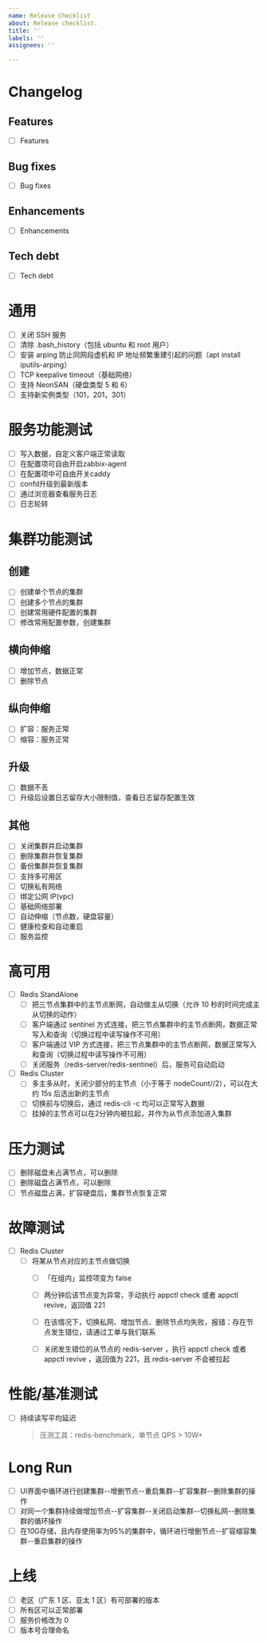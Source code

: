 ```yaml
---
name: Release Checklist
about: Release checklist.
title: ''
labels: ''
assignees: ''

---
```


# Changelog

## Features
- [ ] Features

## Bug fixes
- [ ] Bug fixes

## Enhancements
- [ ] Enhancements

## Tech debt
- [ ] Tech debt

# 通用
- [ ] 关闭 SSH 服务
- [ ] 清除 .bash_history（包括 ubuntu 和 root 用户）
- [ ] 安装 arping 防止同网段虚机和 IP 地址频繁重建引起的问题（apt install iputils-arping）
- [ ] TCP keepalive timeout（基础网络）
- [ ] 支持 NeonSAN（硬盘类型 5 和 6）
- [ ] 支持新实例类型（101，201，301）

# 服务功能测试

- [ ] 写入数据，自定义客户端正常读取
- [ ] 在配置项可自由开启zabbix-agent
- [ ] 在配置项中可自由开关caddy
- [ ] confd升级到最新版本
- [ ] 通过浏览器查看服务日志
- [ ] 日志轮转

# 集群功能测试

## 创建
- [ ] 创建单个节点的集群
- [ ] 创建多个节点的集群
- [ ] 创建常用硬件配置的集群
- [ ] 修改常用配置参数，创建集群

## 横向伸缩
- [ ] 增加节点，数据正常
- [ ] 删除节点

## 纵向伸缩
- [ ] 扩容：服务正常
- [ ] 缩容：服务正常

## 升级
- [ ] 数据不丢
- [ ] 升级后设置日志留存大小限制值，查看日志留存配置生效

## 其他
- [ ] 关闭集群并启动集群
- [ ] 删除集群并恢复集群
- [ ] 备份集群并恢复集群
- [ ] 支持多可用区
- [ ] 切换私有网络
- [ ] 绑定公网 IP(vpc)
- [ ] 基础网络部署
- [ ] 自动伸缩（节点数，硬盘容量）
- [ ] 健康检查和自动重启
- [ ] 服务监控

# 高可用
- [ ] Redis StandAlone
  - [ ] 把三节点集群中的主节点断网，自动做主从切换（允许 10 秒的时间完成主从切换的动作）
  - [ ] 客户端通过 sentinel 方式连接，把三节点集群中的主节点断网，数据正常写入和查询（切换过程中读写操作不可用）
  - [ ] 客户端通过 VIP 方式连接，把三节点集群中的主节点断网，数据正常写入和查询（切换过程中读写操作不可用）
  - [ ] 关闭服务（redis-server/redis-sentinel）后，服务可自动启动
- [ ] Redis Cluster
  - [ ] 多主多从时，关闭少部分的主节点（小于等于 nodeCount//2），可以在大约 15s 后选出新的主节点
  - [ ] 切换前与切换后，通过 redis-cli -c 均可以正常写入数据
  - [ ] 挂掉的主节点可以在2分钟内被拉起，并作为从节点添加进入集群
# 压力测试

- [ ] 删除磁盘未占满节点，可以删除
- [ ] 删除磁盘占满节点，可以删除
- [ ] 节点磁盘占满，扩容硬盘后，集群节点恢复正常

# 故障测试
- [ ] Redis Cluster
  - [ ] 将某从节点对应的主节点做切换
    - [ ] 「在组内」监控项变为 false
    - [ ] 两分钟后该节点变为异常，手动执行 appctl check 或者 appctl revive，返回值 221
    - [ ] 在该情况下，切换私网、增加节点、删除节点均失败，报错：存在节点发生错位，请通过工单与我们联系
    - [ ] 关闭发生错位的从节点的 redis-server ，执行 appctl check  或者 appctl revive ，返回值为 221，且 redis-server 不会被拉起


# 性能/基准测试

- [ ] 持续读写平均延迟
  >  压测工具：redis-benchmark，单节点 QPS > 10W+

# Long Run

- [ ] UI界面中循环进行创建集群--增删节点--重启集群--扩容集群--删除集群的操作
- [ ] 对同一个集群持续做增加节点--扩容集群--关闭启动集群--切换私网--删除集群的循环操作
- [ ] 在10G存储，且内存使用率为95%的集群中，循环进行增删节点--扩容缩容集群--重启集群的操作

# 上线

- [ ] 老区（广东 1 区、亚太 1 区）有可部署的版本
- [ ] 所有区可以正常部署
- [ ] 服务价格改为 0
- [ ] 版本号合理命名
